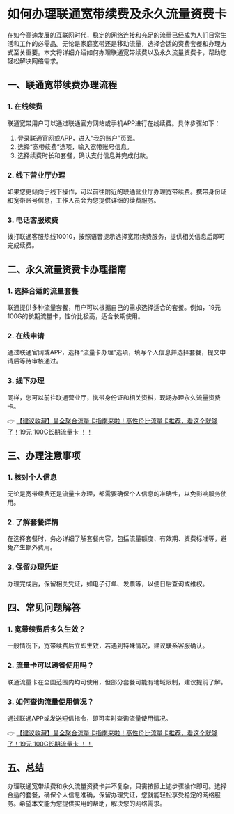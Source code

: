# 如何办理联通宽带续费及永久流量资费卡

在如今高速发展的互联网时代，稳定的网络连接和充足的流量已经成为人们日常生活和工作的必需品。无论是家庭宽带还是移动流量，选择合适的资费套餐和办理方式至关重要。本文将详细介绍如何办理联通宽带续费以及永久流量资费卡，帮助您轻松解决网络需求。

## 一、联通宽带续费办理流程

### 1. 在线续费
联通宽带用户可以通过联通官方网站或手机APP进行在线续费。具体步骤如下：
1. 登录联通官网或APP，进入“我的账户”页面。
2. 选择“宽带续费”选项，输入宽带账号信息。
3. 选择续费时长和套餐，确认支付信息并完成付款。

### 2. 线下营业厅办理
如果您更倾向于线下操作，可以前往附近的联通营业厅办理宽带续费。携带身份证和宽带账号信息，工作人员会为您提供详细的续费服务。

### 3. 电话客服续费
拨打联通客服热线10010，按照语音提示选择宽带续费服务，提供相关信息后即可完成续费。

## 二、永久流量资费卡办理指南

### 1. 选择合适的流量套餐
联通提供多种流量套餐，用户可以根据自己的需求选择适合的套餐。例如，19元100G的长期流量卡，性价比极高，适合长期使用。

### 2. 在线申请
通过联通官网或APP，选择“流量卡办理”选项，填写个人信息并选择套餐，提交申请后等待审核通过。

### 3. 线下办理
同样，您可以前往联通营业厅，携带身份证和相关资料，现场办理永久流量资费卡。

👉 [【建议收藏】最全聚合流量卡指南来啦！高性价比流量卡推荐，看这个就够了！19元 100G长期流量卡 ！！](https://bit.ly/Liuliangka)

## 三、办理注意事项

### 1. 核对个人信息
无论是宽带续费还是流量卡办理，都需要确保个人信息的准确性，以免影响服务使用。

### 2. 了解套餐详情
在选择套餐时，务必详细了解套餐内容，包括流量额度、有效期、资费标准等，避免产生额外费用。

### 3. 保留办理凭证
办理完成后，保留相关凭证，如电子订单、发票等，以便日后查询或维权。

## 四、常见问题解答

### 1. 宽带续费后多久生效？
一般情况下，宽带续费后立即生效，若遇到特殊情况，建议联系客服确认。

### 2. 流量卡可以跨省使用吗？
联通流量卡在全国范围内均可使用，但部分套餐可能有地域限制，建议提前了解。

### 3. 如何查询流量使用情况？
通过联通APP或发送短信指令，即可实时查询流量使用情况。

👉 [【建议收藏】最全聚合流量卡指南来啦！高性价比流量卡推荐，看这个就够了！19元 100G长期流量卡 ！！](https://bit.ly/Liuliangka)

## 五、总结

办理联通宽带续费和永久流量资费卡并不复杂，只需按照上述步骤操作即可。选择合适的套餐，确保个人信息准确，保留办理凭证，您就能轻松享受稳定的网络服务。希望本文能为您提供实用的帮助，解决您的网络需求。